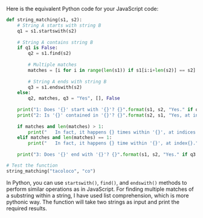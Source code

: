  Here is the equivalent Python code for your JavaScript code:

```python
def string_matching(s1, s2):
    # String A starts with string B
    q1 = s1.startswith(s2)
    
    # String A contains string B
    if q1 is False:
        q2 = s1.find(s2)
        
        # Multiple matches
        matches = [i for i in range(len(s1)) if s1[i:i+len(s2)] == s2]
        
        # String A ends with string B
        q3 = s1.endswith(s2)
    else:
        q2, matches, q3 = "Yes", [], False
    
    print("1: Does '{}' start with '{}'? {}".format(s1, s2, "Yes." if q1 else "No."))
    print("2: Is '{}' contained in '{}'? {}".format(s2, s1, "Yes, at index {}.".format(q2) if q2 != -1 else "No."))
    
    if matches and len(matches) > 1:
        print("   In fact, it happens {} times within '{}', at indices {}{}.".format(len(matches), s1, matches[0], ", "+str(matches[-1]) if len(matches)>1 else ""))
    elif matches and len(matches) == 1:
        print("   In fact, it happens {} time within '{}', at index{}.".format(len(matches), s1, matches[0]))
        
    print("3: Does '{}' end with '{}'? {}".format(s1, s2, "Yes." if q3 else "No."))

# Test the function
string_matching("tacoloco", "co")
```
In Python, you can use `startswith()`, `find()`, and `endswith()` methods to perform similar operations as in JavaScript. For finding multiple matches of a substring within a string, I have used list comprehension, which is more pythonic way. The function will take two strings as input and print the required results.
